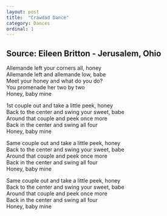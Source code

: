 ```yaml
---
layout: post
title:  "Crawdad Dance"
category: Dances
ordinal: 1
---
```


## Source: Eileen Britton - Jerusalem, Ohio

Allemande left your corners all, honey   
Allemande left and allemande low, babe   
Meet your honey and what do you do?   
You promenade her two by two   
Honey, baby mine  
  
1st couple out and take a little peek, honey   
Back to the center and swing your sweet, babe   
Around that couple and peek once more   
Back in the center and swing all four   
Honey, baby mine  
  
Same couple out and take a little peek, honey   
Back to the center and swing your sweet, babe   
Around that couple and peek once more   
Back in the center and swing all four   
Honey, baby mine  
  
Same couple out and take a little peek, honey   
Back to the center and swing your sweet, babe   
Around that couple and peek once more   
Back in the center and swing all four   
Honey, baby mine  
